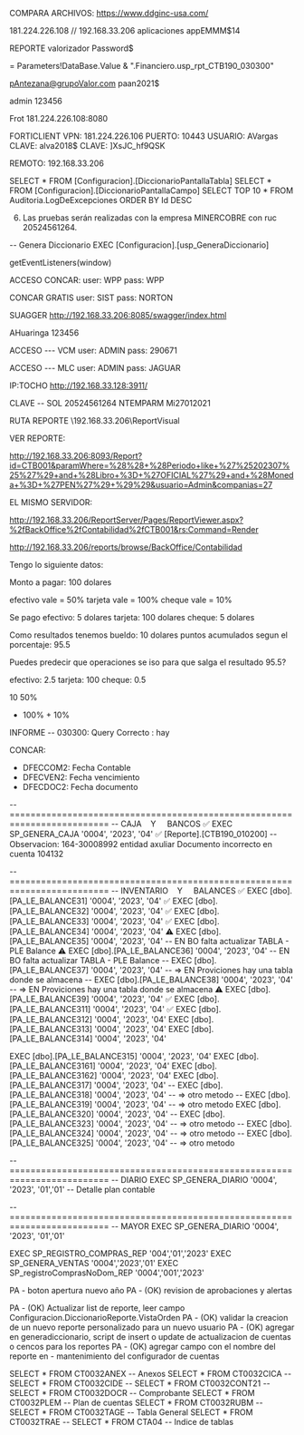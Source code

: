COMPARA ARCHIVOS: https://www.ddginc-usa.com/

181.224.226.108 // 192.168.33.206
aplicaciones
appEMMM$14

REPORTE
valorizador
Password$

= Parameters!DataBase.Value & ".Financiero.usp_rpt_CTB190_030300"

pAntezana@grupoValor.com
paan2021$


admin
123456

Frot
181.224.226.108:8080

FORTICLIENT
VPN: 181.224.226.106
PUERTO: 10443
USUARIO: AVargas
CLAVE: alva2018$
CLAVE: ]XsJC_hf9QSK

REMOTO: 192.168.33.206	


SELECT * FROM [Configuracion].[DiccionarioPantallaTabla]
SELECT * FROM [Configuracion].[DiccionarioPantallaCampo]
SELECT TOP 10 * FROM Auditoria.LogDeExcepciones ORDER BY Id DESC



6. Las pruebas serán realizadas con la empresa MINERCOBRE con ruc 20524561264.

-- Genera Diccionario
EXEC [Configuracion].[usp_GeneraDiccionario]


getEventListeners(window)

ACCESO CONCAR:
user: WPP
pass: WPP

CONCAR GRATIS
user: SIST
pass: NORTON

SUAGGER
http://192.168.33.206:8085/swagger/index.html


AHuaringa
123456


ACCESO --- VCM
user: ADMIN
pass: 290671


ACCESO --- MLC
user: ADMIN
pass: JAGUAR

IP:TOCHO
http://192.168.33.128:3911/

CLAVE -- SOL
20524561264
NTEMPARM
Mi27012021


RUTA REPORTE
\\192.168.33.206\ReportVisual

VER REPORTE:

http://192.168.33.206:8093/Report?id=CTB001&paramWhere=%28%28+%28Periodo+like+%27%25202307%25%27%29+and+%28Libro+%3D+%27OFICIAL%27%29+and+%28Moneda+%3D+%27PEN%27%29+%29%29&usuario=Admin&companias=27





EL MISMO SERVIDOR:


http://192.168.33.206/ReportServer/Pages/ReportViewer.aspx?%2fBackOffice%2fContabilidad%2fCTB001&rs:Command=Render




http://192.168.33.206/reports/browse/BackOffice/Contabilidad

Tengo lo siguiente datos:

Monto a pagar: 100 dolares

efectivo vale = 50%
tarjeta vale = 100%
cheque vale = 10%

Se pago
efectivo: 5 dolares
tarjeta: 100 dolares
cheque: 5 dolares

Como resultados tenemos
bueldo: 10 dolares
puntos acumulados segun el porcentaje: 95.5

Puedes predecir que operaciones se iso para que salga el resultado 95.5?




efectivo: 2.5
tarjeta: 100
cheque: 0.5

10
50%
+ 100% + 10%




INFORME
-- 030300: Query Correcto : hay 


CONCAR:
* DFECCOM2: Fecha Contable
* DFECVEN2: Fecha vencimiento
* DFECDOC2: Fecha documento

-- =========================================================================
-- CAJA    Y     BANCOS
✅ EXEC SP_GENERA_CAJA '0004', '2023', '04'
✅ [Reporte].[CTB190_010200]
-- Observacion:
    164-30008992 entidad axuliar Documento incorrecto en cuenta 104132

-- =========================================================================
-- INVENTARIO    Y     BALANCES
✅ EXEC [dbo].[PA_LE_BALANCE31] '0004', '2023', '04'
✅ EXEC [dbo].[PA_LE_BALANCE32] '0004', '2023', '04'
✅ EXEC [dbo].[PA_LE_BALANCE33] '0004', '2023', '04'
✅ EXEC [dbo].[PA_LE_BALANCE34] '0004', '2023', '04'
⚠️ EXEC [dbo].[PA_LE_BALANCE35] '0004', '2023', '04' -- EN BO falta actualizar TABLA - PLE Balance
⚠️ EXEC [dbo].[PA_LE_BALANCE36] '0004', '2023', '04' -- EN BO falta actualizar TABLA - PLE Balance
-- EXEC [dbo].[PA_LE_BALANCE37] '0004', '2023', '04' -- => EN Proviciones hay una tabla donde se almacena
-- EXEC [dbo].[PA_LE_BALANCE38] '0004', '2023', '04' -- => EN Proviciones hay una tabla donde se almacena
⚠️ EXEC [dbo].[PA_LE_BALANCE39] '0004', '2023', '04'
✅ EXEC [dbo].[PA_LE_BALANCE311] '0004', '2023', '04'
✅ EXEC [dbo].[PA_LE_BALANCE312] '0004', '2023', '04'
EXEC [dbo].[PA_LE_BALANCE313] '0004', '2023', '04'
EXEC [dbo].[PA_LE_BALANCE314] '0004', '2023', '04'

EXEC [dbo].[PA_LE_BALANCE315] '0004', '2023', '04'
EXEC [dbo].[PA_LE_BALANCE3161] '0004', '2023', '04'
EXEC [dbo].[PA_LE_BALANCE3162] '0004', '2023', '04'
EXEC [dbo].[PA_LE_BALANCE317] '0004', '2023', '04'
-- EXEC [dbo].[PA_LE_BALANCE318] '0004', '2023', '04' -- => otro metodo
-- EXEC [dbo].[PA_LE_BALANCE319] '0004', '2023', '04' -- => otro metodo
EXEC [dbo].[PA_LE_BALANCE320] '0004', '2023', '04'
-- EXEC [dbo].[PA_LE_BALANCE323] '0004', '2023', '04' -- => otro metodo
-- EXEC [dbo].[PA_LE_BALANCE324] '0004', '2023', '04' -- => otro metodo
-- EXEC [dbo].[PA_LE_BALANCE325] '0004', '2023', '04' -- => otro metodo


-- =========================================================================
-- DIARIO
EXEC SP_GENERA_DIARIO '0004', '2023', '01','01'
-- Detalle plan contable 

-- =========================================================================
-- MAYOR
EXEC SP_GENERA_DIARIO '0004', '2023', '01','01'


EXEC SP_REGISTRO_COMPRAS_REP '004','01','2023'
EXEC SP_GENERA_VENTAS '0004','2023','01'
EXEC SP_registroComprasNoDom_REP '0004','001','2023'


PA - boton apertura nuevo año
PA - (OK) revision de aprobaciones y alertas
<!-- PA - emitir PLE de 2023 y validarlo por el app PLE, menos RC RV -->
<!-- PA - revisar reporte de resumen de tesoreria -->
PA - (OK) Actualizar list de reporte, leer campo Configuracion.DiccionarioReporte.VistaOrden
PA - (OK) validar la creacion de un nuevo reporte personalizado para un nuevo usuario
PA - (OK) agregar en generadiccionario, script de insert o update de actualizacion de cuentas o cencos para los reportes 
PA - (OK) agregar campo con el nombre del reporte en - mantenimiento del configurador de cuentas


SELECT * FROM CT0032ANEX -- Anexos
SELECT * FROM CT0032CICA --
SELECT * FROM CT0032CIDE --
SELECT * FROM CT0032CONT21 --
SELECT * FROM CT0032DOCR -- Comprobante
SELECT * FROM CT0032PLEM -- Plan de cuentas
SELECT * FROM CT0032RUBM -- 
SELECT * FROM CT0032TAGE -- Tabla General
SELECT * FROM CT0032TRAE --
SELECT * FROM CTA04 -- Indice de tablas










